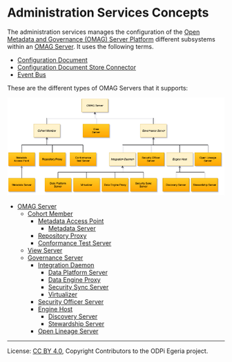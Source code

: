 <!-- SPDX-License-Identifier: CC-BY-4.0 -->
<!-- Copyright Contributors to the ODPi Egeria project. -->

# Administration Services Concepts

The administration services manages the configuration of the
[Open Metadata and Governance (OMAG) Server Platform](omag-server-platform.md)
different subsystems within an [OMAG Server](omag-server.md).
It uses the following terms.

* [Configuration Document](configuration-document.md)
* [Configuration Document Store Connector](configuration-document-store-connector.md)
* [Event Bus](event-bus.md)

These are the different types of OMAG Servers that it supports:

![Hierarchy of OMAG Servers](types-of-omag-servers.png#pagewidth)

* [OMAG Server](omag-server.md)
  * [Cohort Member](cohort-member.md)
    * [Metadata Access Point](metadata-access-point.md)
       * [Metadata Server](metadata-access-point.md)
    * [Repository Proxy](repository-proxy.md)
    * [Conformance Test Server](conformance-test-server.png)
  * [View Server](view-server.md)
  * [Governance Server](governance-server-types.md)
    * [Integration Daemon](integration-daemon.md)
       * [Data Platform Server](data-platform-server.md)
       * [Data Engine Proxy](data-engine-proxy.md)
       * [Security Sync Server](security-sync-server.md)
       * [Virtualizer](virtualizer.md)
    * [Security Officer Server](security-officer-server.md)
    * [Engine Host](engine-host.md)
       * [Discovery Server](discovery-server.md)
       * [Stewardship Server](stewardship-server.md)
    * [Open Lineage Server](open-lineage-server.md)


----
License: [CC BY 4.0](https://creativecommons.org/licenses/by/4.0/),
Copyright Contributors to the ODPi Egeria project.